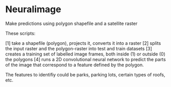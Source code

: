 # Neuralimage
Make predictions using polygon shapefile and a satellite raster

These scripts:

[1] take a shapefile (polygon), projects it, converts it into a raster
[2] splits the input raster and the polygon-raster into test and train datasets
[3] creates a training set of labelled image frames, both inside (1) or outside (0) the polygons
[4] runs a 2D convolutional neural network to predict the parts of the image that correspond to a feature defined by the polygon.

The features to identifiy could be parks, parking lots, certain types of roofs, etc.

